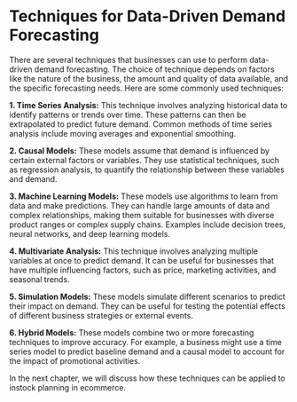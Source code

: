 # Techniques for Data-Driven Demand Forecasting

There are several techniques that businesses can use to perform data-driven demand forecasting. The choice of technique depends on factors like the nature of the business, the amount and quality of data available, and the specific forecasting needs. Here are some commonly used techniques:

**1. Time Series Analysis:** This technique involves analyzing historical data to identify patterns or trends over time. These patterns can then be extrapolated to predict future demand. Common methods of time series analysis include moving averages and exponential smoothing.

**2. Causal Models:** These models assume that demand is influenced by certain external factors or variables. They use statistical techniques, such as regression analysis, to quantify the relationship between these variables and demand.

**3. Machine Learning Models:** These models use algorithms to learn from data and make predictions. They can handle large amounts of data and complex relationships, making them suitable for businesses with diverse product ranges or complex supply chains. Examples include decision trees, neural networks, and deep learning models.

**4. Multivariate Analysis:** This technique involves analyzing multiple variables at once to predict demand. It can be useful for businesses that have multiple influencing factors, such as price, marketing activities, and seasonal trends.

**5. Simulation Models:** These models simulate different scenarios to predict their impact on demand. They can be useful for testing the potential effects of different business strategies or external events.

**6. Hybrid Models:** These models combine two or more forecasting techniques to improve accuracy. For example, a business might use a time series model to predict baseline demand and a causal model to account for the impact of promotional activities.

In the next chapter, we will discuss how these techniques can be applied to instock planning in ecommerce.
